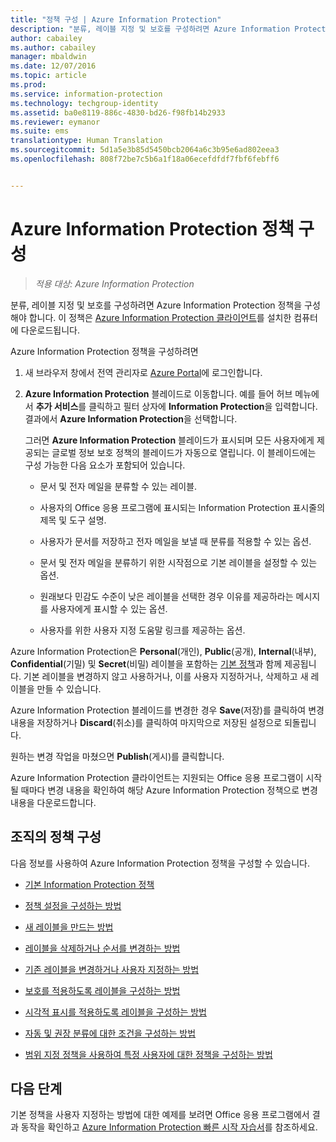 ```yaml
---
title: "정책 구성 | Azure Information Protection"
description: "분류, 레이블 지정 및 보호를 구성하려면 Azure Information Protection 정책을 구성해야 합니다."
author: cabailey
ms.author: cabailey
manager: mbaldwin
ms.date: 12/07/2016
ms.topic: article
ms.prod: 
ms.service: information-protection
ms.technology: techgroup-identity
ms.assetid: ba0e8119-886c-4830-bd26-f98fb14b2933
ms.reviewer: eymanor
ms.suite: ems
translationtype: Human Translation
ms.sourcegitcommit: 5d1a5e3b85d5450bcb2064a6c3b95e6ad802eea3
ms.openlocfilehash: 808f72be7c5b6a1f18a06ecefdfdf7fbf6febff6


---
```


# <a name="configuring-azure-information-protection-policy"></a>Azure Information Protection 정책 구성

>*적용 대상: Azure Information Protection*

분류, 레이블 지정 및 보호를 구성하려면 Azure Information Protection 정책을 구성해야 합니다. 이 정책은 [Azure Information Protection 클라이언트](https://www.microsoft.com/en-us/download/details.aspx?id=53018)를 설치한 컴퓨터에 다운로드됩니다.

Azure Information Protection 정책을 구성하려면

1. 새 브라우저 창에서 전역 관리자로 [Azure Portal](https://portal.azure.com)에 로그인합니다.

2. **Azure Information Protection** 블레이드로 이동합니다. 예를 들어 허브 메뉴에서 **추가 서비스**를 클릭하고 필터 상자에 **Information Protection**을 입력합니다. 결과에서 **Azure Information Protection**을 선택합니다. 

    그러면 **Azure Information Protection** 블레이드가 표시되며 모든 사용자에게 제공되는 글로벌 정보 보호 정책의 블레이드가 자동으로 열립니다. 이 블레이드에는 구성 가능한 다음 요소가 포함되어 있습니다.

    - 문서 및 전자 메일을 분류할 수 있는 레이블.

    - 사용자의 Office 응용 프로그램에 표시되는 Information Protection 표시줄의 제목 및 도구 설명.

    - 사용자가 문서를 저장하고 전자 메일을 보낼 때 분류를 적용할 수 있는 옵션.

    - 문서 및 전자 메일을 분류하기 위한 시작점으로 기본 레이블을 설정할 수 있는 옵션.

    - 원래보다 민감도 수준이 낮은 레이블을 선택한 경우 이유를 제공하라는 메시지를 사용자에게 표시할 수 있는 옵션.

    - 사용자를 위한 사용자 지정 도움말 링크를 제공하는 옵션.

Azure Information Protection은 **Personal**(개인), **Public**(공개), **Internal**(내부), **Confidential**(기밀) 및 **Secret**(비밀) 레이블을 포함하는 [기본 정책](configure-policy-default.md)과 함께 제공됩니다. 기본 레이블을 변경하지 않고 사용하거나, 이를 사용자 지정하거나, 삭제하고 새 레이블을 만들 수 있습니다.

Azure Information Protection 블레이드를 변경한 경우 **Save**(저장)를 클릭하여 변경 내용을 저장하거나 **Discard**(취소)를 클릭하여 마지막으로 저장된 설정으로 되돌립니다. 

원하는 변경 작업을 마쳤으면 **Publish**(게시)를 클릭합니다. 

Azure Information Protection 클라이언트는 지원되는 Office 응용 프로그램이 시작될 때마다 변경 내용을 확인하여 해당 Azure Information Protection 정책으로 변경 내용을 다운로드합니다.

## <a name="configuring-your-organizations-policy"></a>조직의 정책 구성

다음 정보를 사용하여 Azure Information Protection 정책을 구성할 수 있습니다.

- [기본 Information Protection 정책](configure-policy-default.md)

- [정책 설정을 구성하는 방법](configure-policy-settings.md)

- [새 레이블을 만드는 방법](configure-policy-new-label.md)

- [레이블을 삭제하거나 순서를 변경하는 방법](configure-policy-delete-reorder.md)

- [기존 레이블을 변경하거나 사용자 지정하는 방법](configure-policy-change-label.md)

- [보호를 적용하도록 레이블을 구성하는 방법](configure-policy-protection.md)

- [시각적 표시를 적용하도록 레이블을 구성하는 방법](configure-policy-markings.md)

- [자동 및 권장 분류에 대한 조건을 구성하는 방법](configure-policy-classification.md)

- [범위 지정 정책을 사용하여 특정 사용자에 대한 정책을 구성하는 방법](configure-policy-scope.md)

## <a name="next-steps"></a>다음 단계

기본 정책을 사용자 지정하는 방법에 대한 예제를 보려면 Office 응용 프로그램에서 결과 동작을 확인하고 [Azure Information Protection 빠른 시작 자습서](../get-started/infoprotect-quick-start-tutorial.md)를 참조하세요.




<!--HONumber=Dec16_HO1-->


